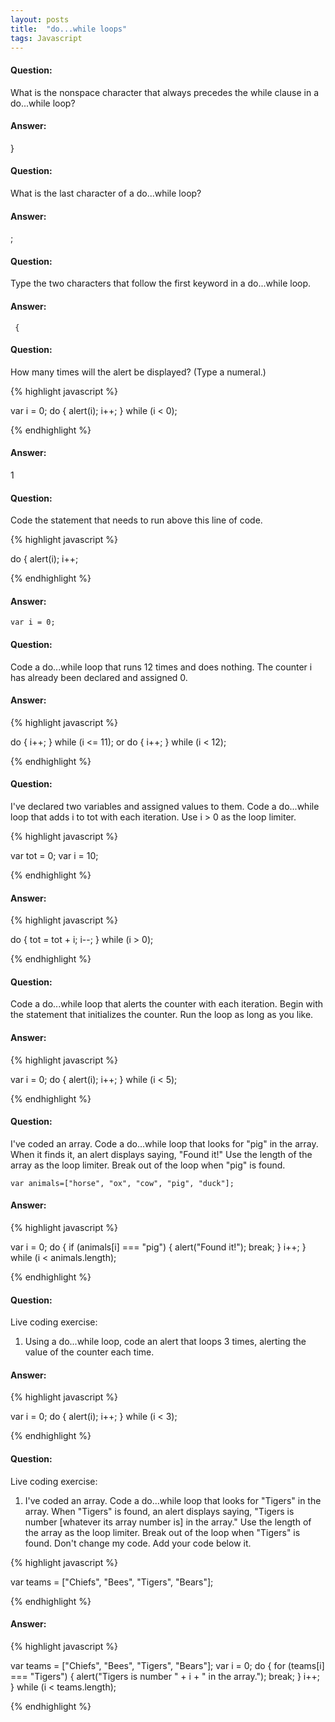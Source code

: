 ```yaml
---
layout: posts
title:  "do...while loops"
tags: Javascript
---
```


#### Question:
What is the nonspace character that always precedes the while clause in a do...while loop?

#### Answer:
}

#### Question:
What is the last character of a do...while loop?

#### Answer:
;

#### Question:
Type the two characters that follow the first keyword in a do...while loop.

#### Answer:
` {`

#### Question:
How many times will the alert be displayed? (Type a numeral.)

{% highlight javascript %}

var i = 0;
do {
  alert(i);
  i++;
} while (i < 0);

{% endhighlight %}

#### Answer:
1

#### Question:
Code the statement that needs to run above this line of code.

{% highlight javascript %}

do {
  alert(i);
  i++;

{% endhighlight %}

#### Answer:
`var i = 0;`

#### Question:
Code a do...while loop that runs 12 times and does nothing. The counter i has already been declared and assigned 0.

#### Answer:
{% highlight javascript %}

do {
  i++;
} while (i <= 11);
or
do {
  i++;
} while (i < 12);

{% endhighlight %}

#### Question:
I've declared two variables and assigned values to them. Code a do...while loop that adds i to tot with each iteration. Use i > 0 as the loop limiter.

{% highlight javascript %}

var tot = 0;
var i = 10;

{% endhighlight %}

#### Answer:
{% highlight javascript %}

do {
  tot = tot + i;
  i--;
} while (i > 0);

{% endhighlight %}

#### Question:
Code a do...while loop that alerts the counter with each iteration. Begin with the statement that initializes the counter. Run the loop as long as you like.

#### Answer:
{% highlight javascript %}

var i = 0;
do {
  alert(i);
  i++;
} while (i < 5);

{% endhighlight %}

#### Question:
I've coded an array. Code a do...while loop that looks for "pig" in the array. When it finds it, an alert displays saying, "Found it!" Use the length of the array as the loop limiter. Break out of the loop when "pig" is found.

`var animals=["horse", "ox", "cow", "pig", "duck"];`

#### Answer:
{% highlight javascript %}

var i = 0;
do {
  if (animals[i] === "pig") {
    alert("Found it!");
    break;
  }
  i++;
} while (i < animals.length);

{% endhighlight %}

#### Question:
Live coding exercise:
1) Using a do...while loop, code an alert that loops 3 times, alerting the value of the counter each time.

#### Answer:
{% highlight javascript %}

var i = 0;
do {
  alert(i);
  i++;
} while (i < 3);


{% endhighlight %}

#### Question:
Live coding exercise:
1) I've coded an array. Code a do...while loop that looks for "Tigers" in the array. When "Tigers" is found, an alert displays saying, "Tigers is number [whatever its array number is] in the array." Use the length of the array as the loop limiter. Break out of the loop when "Tigers" is found. Don't change my code. Add your code below it.

{% highlight javascript %}

var teams = ["Chiefs", "Bees", "Tigers", "Bears"];

{% endhighlight %}

#### Answer:
{% highlight javascript %}

var teams = ["Chiefs", "Bees", "Tigers", "Bears"];
var i = 0;
do {
  for (teams[i] === "Tigers") {
    alert("Tigers is number " + i + " in the array.");
    break;
  }
  i++;
} while (i < teams.length);

{% endhighlight %}
